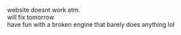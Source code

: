 website doesnt work atm.  
will fix tomorrow  
have fun with a broken engine that barely does anything lol
